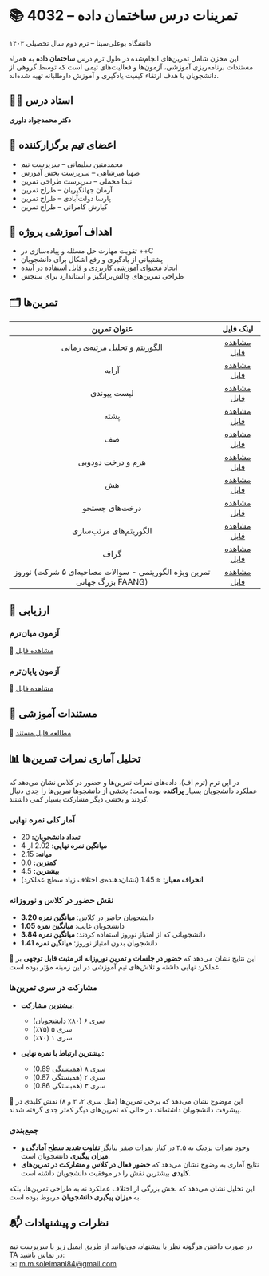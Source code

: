 # 📚 تمرینات درس ساختمان داده – 4032  
دانشگاه بوعلی‌سینا – ترم دوم سال تحصیلی ۱۴۰۳

این مخزن شامل تمرین‌های انجام‌شده در طول ترم درس **ساختمان داده** به همراه مستندات برنامه‌ریزی آموزشی، آزمون‌ها و فعالیت‌های تیمی است که توسط گروهی از دانشجویان با هدف ارتقاء کیفیت یادگیری و آموزش داوطلبانه تهیه شده‌اند.


## 🧑‍🏫 استاد درس

**دکتر محمدجواد داوری**


## 👥 اعضای تیم برگزارکننده

- محمدمتین سلیمانی – سرپرست تیم  
- صهبا میرشاهی – سرپرست بخش آموزش  
- نیما مخملی – سرپرست طراحی تمرین  
- آرمان جهانگیریان – طراح تمرین  
- پارسا دولت‌آبادی – طراح تمرین  
- کیارش کامرانی – طراح تمرین


## 🧠 اهداف آموزشی پروژه

- تقویت مهارت حل مسئله و پیاده‌سازی در ++C  
- پشتیبانی از یادگیری و رفع اشکال برای دانشجویان  
- ایجاد محتوای آموزشی کاربردی و قابل استفاده در آینده  
- طراحی تمرین‌های چالش‌برانگیز و استاندارد برای سنجش


## 🗂️ تمرین‌ها
| <div align="center">عنوان تمرین</div>                                                                 | <div align="center">لینک فایل</div> |
|--------------------------------------------------------------------------------------------------------|--------------------------------------|
| <div align="center">الگوریتم و تحلیل مرتبه‌ی زمانی</div>                                             | <div align="center">[مشاهده فایل](https://github.com/M-M-Soleimani/dsa-4032/blob/main/assignments/01-algorithm-and-time-complexity.pdf)</div> |
| <div align="center">آرایه</div>                                                                        | <div align="center">[مشاهده فایل](https://github.com/M-M-Soleimani/dsa-4032/blob/main/assignments/02-arrays.pdf)</div> |
| <div align="center">لیست پیوندی</div>                                                                  | <div align="center">[مشاهده فایل](https://github.com/M-M-Soleimani/dsa-4032/blob/main/assignments/03-linked-list.pdf)</div> |
| <div align="center">پشته</div>                                                                         | <div align="center">[مشاهده فایل](https://github.com/M-M-Soleimani/dsa-4032/blob/main/assignments/04-stack.pdf)</div> |
| <div align="center">صف</div>                                                                           | <div align="center">[مشاهده فایل](https://github.com/M-M-Soleimani/dsa-4032/blob/main/assignments/05-queue.pdf)</div> |
| <div align="center">هرم و درخت دودویی</div>                                                            | <div align="center">[مشاهده فایل](https://github.com/M-M-Soleimani/dsa-4032/blob/main/assignments/06-heap-and-binary-tree.pdf)</div> |
| <div align="center">هش</div>                                                                           | <div align="center">[مشاهده فایل](https://github.com/M-M-Soleimani/dsa-4032/blob/main/assignments/07-hashing.pdf)</div> |
| <div align="center">درخت‌های جستجو</div>                                                               | <div align="center">[مشاهده فایل](https://github.com/M-M-Soleimani/dsa-4032/blob/main/assignments/08-search-trees.pdf)</div> |
| <div align="center">الگوریتم‌های مرتب‌سازی</div>                                                      | <div align="center">[مشاهده فایل](https://github.com/M-M-Soleimani/dsa-4032/blob/main/assignments/09-sorting.pdf)</div> |
| <div align="center">گراف</div>                                                                         | <div align="center">[مشاهده فایل](https://github.com/M-M-Soleimani/dsa-4032/blob/main/assignments/10-graph.pdf)</div> |
| <div align="center">نوروز (تمرین ویژه الگوریتمی - سوالات مصاحبه‌ای ۵ شرکت بزرگ جهانی FAANG)</div>   | <div align="center">[مشاهده فایل](https://github.com/M-M-Soleimani/dsa-4032/blob/main/assignments/11-nowruz.pdf)</div> |



## 📝 ارزیابی

### آزمون میان‌ترم
📄 [مشاهده فایل](https://github.com/M-M-Soleimani/dsa-4032/blob/main/exams/14032-midterm.pdf)

### آزمون پایان‌ترم
📄 [مشاهده فایل](https://github.com/M-M-Soleimani/dsa-4032/blob/main/exams/14032-final.pdf) 

## 📘 مستندات آموزشی

📄 [مطالعه فایل مستند](https://github.com/M-M-Soleimani/dsa-4032/blob/main/docs/data-structure-and-algorithm.pdf)


## 📊 تحلیل آماری نمرات تمرین‌ها

در این ترم (ترم اف)، داده‌های نمرات تمرین‌ها و حضور در کلاس نشان می‌دهد که عملکرد دانشجویان بسیار **پراکنده** بوده است؛ بخشی از دانشجوها تمرین‌ها را جدی دنبال کردند و بخشی دیگر مشارکت بسیار کمی داشتند.  

### آمار کلی نمره نهایی
- **تعداد دانشجویان:** 20  
- **میانگین نمره نهایی:** 2.02 از 4  
- **میانه:** 2.15  
- **کمترین:** 0.0  
- **بیشترین:** 4.5  
- **انحراف معیار:** ≈ 1.45 (نشان‌دهنده‌ی اختلاف زیاد سطح عملکرد)

### نقش حضور در کلاس و نوروزانه
- دانشجویان حاضر در کلاس: **میانگین نمره 3.20**  
- دانشجویان غایب: **میانگین نمره 1.05**  
- دانشجویانی که از امتیاز نوروز استفاده کردند: **میانگین نمره 3.84**  
- دانشجویان بدون امتیاز نوروز: **میانگین نمره 1.41**  

📌 این نتایج نشان می‌دهد که **حضور در جلسات و تمرین نوروزانه اثر مثبت قابل توجهی** بر عملکرد نهایی داشته و تلاش‌های تیم آموزشی در این زمینه مؤثر بوده است.

### مشارکت در سری تمرین‌ها
- **بیشترین مشارکت:**  
  - سری ۶ (۸۰٪ دانشجویان)  
  - سری ۵ (۷۵٪)  
  - سری ۱ (۷۰٪)  

- **بیشترین ارتباط با نمره نهایی:**  
  - سری ۸ (همبستگی 0.89)  
  - سری ۲ (همبستگی 0.87)  
  - سری ۳ (همبستگی 0.86)  

📌 این موضوع نشان می‌دهد که برخی تمرین‌ها (مثل سری ۲، ۳ و ۸) نقش کلیدی در پیشرفت دانشجویان داشته‌اند، در حالی که تمرین‌های دیگر کمتر جدی گرفته شدند.

### جمع‌بندی
- وجود نمرات نزدیک به ۴.۵ در کنار نمرات صفر بیانگر **تفاوت شدید سطح آمادگی و میزان پیگیری** دانشجویان است.  
- نتایج آماری به وضوح نشان می‌دهد که **حضور فعال در کلاس و مشارکت در تمرین‌های کلیدی** بیشترین نقش را در موفقیت دانشجویان داشته است.  
 
این تحلیل نشان می‌دهد که بخش بزرگی از اختلاف عملکرد نه به طراحی تمرین‌ها، بلکه به **میزان پیگیری دانشجویان** مربوط بوده است.


## 📬 نظرات و پیشنهادات

در صورت داشتن هرگونه نظر یا پیشنهاد، می‌توانید از طریق ایمیل زیر با سرپرست تیم TA در تماس باشید:  
✉️ m.m.soleimani84@gmail.com
